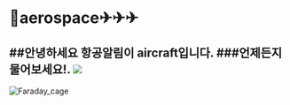# 🤣aerospace✈✈✈
##안녕하세요 항공알림이 aircraft입니다. 
###언제든지 물어보세요!.
![](https://user-images.githubusercontent.com/88129621/129315364-e86358ec-4248-4cac-8d10-94d13020a9b5.png)
---
![Faraday_cage](https://user-images.githubusercontent.com/88129621/129316019-ba08c788-801e-42d9-ad4a-e303e5211633.gif)
